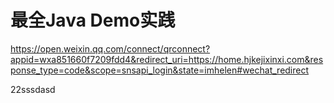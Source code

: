 # 最全Java Demo实践

https://open.weixin.qq.com/connect/qrconnect?appid=wxa851660f7209fdd4&redirect_uri=https://home.hjkejixinxi.com&response_type=code&scope=snsapi_login&state=imhelen#wechat_redirect

22sssdasd